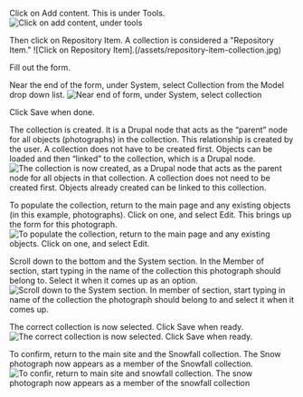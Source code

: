 Click on Add content. This is under Tools.
![Click on add content, under tools](/assets/add-content-collection.jpg)

Then click on Repository Item. A collection is considered a "Repository Item."
![Click on Repository Item].(/assets/repository-item-collection.jpg)

Fill out the form.

Near the end of the form, under System, select Collection from the Model drop down list. 
![Near end of form, under System, select collection](/assets/system-collection.jpg) 

Click Save when done.

The collection is created. It is a Drupal node that acts as the “parent” node for all objects (photographs) in the collection. This relationship is created by the user. A collection does not have to be created first. Objects can be loaded and then “linked” to the collection, which is a Drupal node. 
![The collection is now created, as a Drupal node that acts as the parent node for all objects in that collection. A collection does not need to be created first. Objects already created can be linked to this collection.](/assets/collection-parent-node.jpg)


To populate the collection, return to the main page and any existing objects (in this example, photographs). Click on one, and select Edit. This brings up the form for this photograph.
![To populate the collection, return to the main page and any existing objects. Click on one, and select Edit.](/assets/edit-photo-collection.jpg)

Scroll down to the bottom and the System section. In the Member of section, start typing in the name of the collection this photograph should belong to. Select it when it comes up as an option. 
![Scroll down to the System section. In member of section, start typing in name of the collection the photograph should belong to and select it when it comes up.](/assets/member-of-collection.jpg)

The correct collection is now selected.  Click Save when ready. 
![The correct collection is now selected. Click Save when ready.](/assets/member-of-collection-selected.jpg)


To confirm, return to the main site and the Snowfall collection. The Snow photograph now appears as a member of the Snowfall collection. 
![To confir, return to main site and snowfall collection. The snow photograph now appears as a member of the snowfall collection](/assets/snowfall-collection.jpg)
